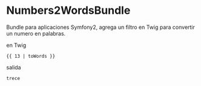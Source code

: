 Numbers2WordsBundle
===================

Bundle para aplicaciones Symfony2, agrega un filtro en Twig para convertir un numero en palabras.

en Twig
```
{{ 13 | toWords }}
```
salida
```
trece
```
